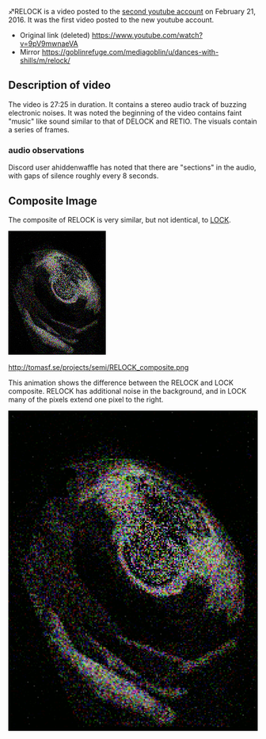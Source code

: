 ♐RELOCK is a video posted to the [second youtube account](Real_and_Fake_channels "wikilink") on February 21, 2016. It was
the first video posted to the new youtube account.

  - Original link (deleted)
    <https://www.youtube.com/watch?v=9pV9mwnaeVA>
  - Mirror
    <https://goblinrefuge.com/mediagoblin/u/dances-with-shills/m/relock/>

## Description of video

The video is 27:25 in duration. It contains a stereo audio track of
buzzing electronic noises. It was noted the beginning of the video
contains faint "music" like sound similar to that of DELOCK and RETIO.
The visuals contain a series of frames.

### audio observations

Discord user ahiddenwaffle has noted that there are "sections" in the
audio, with gaps of silence roughly every 8 seconds.

## Composite Image

The composite of RELOCK is very similar, but not identical, to
[LOCK](LOCK "wikilink").

![RELOCK\_composite.png](RELOCK_composite.png "RELOCK_composite.png")

<http://tomasf.se/projects/semi/RELOCK_composite.png>

This animation shows the difference between the RELOCK and LOCK
composite. RELOCK has additional noise in the background, and in LOCK
many of the pixels extend one pixel to the right.

![LOCK-RELOCK-compare.gif](LOCK-RELOCK-compare.gif)
